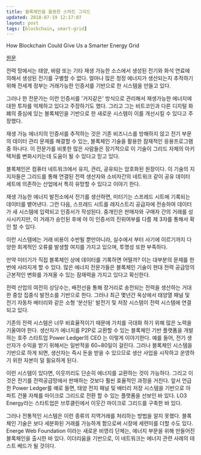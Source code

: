 ```yaml
---
title: 블록체인을 활용한 스마트 그리드
updated: 2018-07-19 12:17:07
layout: post
tags: [blockchain, smart-grid]
---
```


How Blockchain Could Give Us a Smarter Energy Grid

[원문](https://www.technologyreview.com/s/609077/how-blockchain-could-give-us-a-smarter-energy-grid/)

전력 망에서는 태양, 바람 또는 기타 재생 가능한 소스에서 생성된 전기와 화석 연료에 의해서 생성된 전기를 구별할 수 없다. 얼마나 많은 청정 에너지가 생산되는지 추적하기 위해 전세계 정부는 거래가능한 인증서를 기반으로 한 시스템을 만들고 있다.

그러나 한 전문가는 이런 인증서를 '거지같은' 방식으로 관리해서 재생가능한 에너지에 대한 투자를 억제하고 있다고 주장하기도 했다. 그리고 그는 비트코인과 다른 디지털 화폐의 중심에 있는 블록체인을 기반으로 한 새로운 시스템이 이를 개선시킬 수 있다고 주장했다.

재생 가능 에너지의 인증서를 추적하는 것은 기존 비즈니스를 방해하지 않고 전기 부문의 데이터 관리 문제를 해결할 수 있는, 블록체인 기술을 활용한 잠재적인 응용프로그램 중 하나다. 이 전문가를 비롯한 많은 사람들은 장기적으로 이 기술이 그리드 자체의 아키텍처를 변화시키는데 도움이 될 수 있다고 믿고 있다.

블록체인은 컴퓨터 네트워크에서 유지, 관리, 공유되는 암호화된 원장이다. 이 기술의 지지자들은 그리드를 통해 연결된 전력 생산자와 소비자간의 네트워크 같이 공유 데이터 세트에 의존하는 산업에서 특히 유망할 수 있다고 이야기 한다.

재생 가능한 에너지 발전소에서 전기를 생산하면, 미터기는 스프레드 시트에 기록되는 데이터를 뱉어낸다. 그런 다음, 스프레드 시트를 레지스트리 공급자에 전송하여 데이터가 새 시스템에 입력되고 인증서가 작성된다. 중개인은 판매자와 구매자 간의 거래를 성사시키지만, 이 거래가 승인된 후에 야 이 인증서의 진위여부를 다름 제 3자를 통해서 확인 할 수 있다. 

이런 시스템에는 거래 비용이 수반될 뿐만아니라, 실수에서 부터 사기에 이르기까지 다양한 회계적인 오류를 발생할 여지를 가지고 있으며, 투명성 또한 부족하다. 

만약 미터기가 직접 블록체인 상에 데이터를 기록하면 어떨까? 이는 대부분의 문제를 한번에 사라지게 할 수 있다. 많은 에너지 전문가들은 블록체인 기술이 현대 전력 공급망의 근본적인 변화를 가져올 수 있는 잠재력을 가지고 있다고 확신한다.

전력 산업의 여전히 상당수는, 배전선을 통해 장거리로 송전되는 전력을 생산하는 거대한 중앙 집중식 발전소를 기반으로 한다. 그러나 최근 몇년간 옥상에서 태양열 패널 및 전기 자동차 배터리와 같은 소형 '분산된' 발전기 및 저장 시스템이 전력 시스템에 연결되고 있다.

기존의 전력 시스템은 너무 비효율적이기 때문에 가치를 극대화 하기 위해 많은 노력을 기울여야 한다. 생산자가 에너지를 P2P로 교환할 수 있는 블록체인 기반 플랫폼을 개발하는 호주 스타트업 Power Ledger의 CEO 는 이렇게 이야기한다. 예를 들어, 전기 생산자가 수익을 받기 위해서는 일반적을 60~80일이 걸린다. 그러나 블록체인 시스템을 기반으로 하게 되면, 생산자는 즉시 돈을 받을 수 있으므로 생산 사업을 시작하고 운영하기 위한 자본이 덜 필요하게 된다.

이런 시스템이 있다면, 이웃끼리도 단순히 에너지를 교환하는 것이 가능하다. 그리고 이것은 전기를 전력공급망에서 판매하는 것보다 훨씬 효율적인 과정을 거친다. 앞서 언급한 Power Ledger를 예로 들면, 태양 전지 패널 및 배터리 저장 시스템을 기반으로 아파트 건물 자체를 마이크로 그리드로 전환 할 수 있는 플랫폼을 선보인 바 있다. LO3 Energy라는 스타트업은 브루클린에서 이웃간 마이크로 그리드를 구축한 바 있다.

그러나 전통적인 시스템은 이런 종류의 지역거래를 처리하는 방법을 알지 못했다. 블록체인 기술은 보다 세분화된 거래를 가능하게 함으로써 시장에 세련미를 더할 수도 있다. Energe Web Foundation 이라는 새로운 비영리 단체는, 에너지 부문을 위해 만들어진 블록체인을 출시한 바 있다. 이더리움을 기반으로, 이 네트워크는 에너지 관련 사례의 테스트 베드가 될 것이다. 